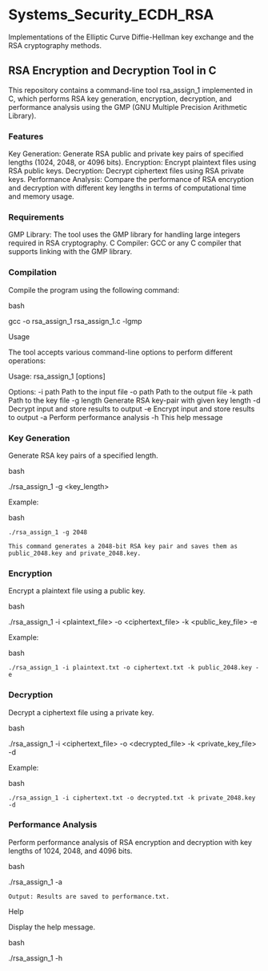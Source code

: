 # Systems_Security_ECDH_RSA
Implementations of the Elliptic Curve Diffie-Hellman key exchange and the RSA cryptography methods.

## RSA Encryption and Decryption Tool in C

This repository contains a command-line tool rsa_assign_1 implemented in C, which performs RSA key generation, encryption, decryption, and performance analysis using the GMP (GNU Multiple Precision Arithmetic Library).

### Features

Key Generation: Generate RSA public and private key pairs of specified lengths (1024, 2048, or 4096 bits).
Encryption: Encrypt plaintext files using RSA public keys.
Decryption: Decrypt ciphertext files using RSA private keys.
Performance Analysis: Compare the performance of RSA encryption and decryption with different key lengths in terms of computational time and memory usage.

### Requirements

GMP Library: The tool uses the GMP library for handling large integers required in RSA cryptography.
C Compiler: GCC or any C compiler that supports linking with the GMP library.

### Compilation

Compile the program using the following command:

bash

gcc -o rsa_assign_1 rsa_assign_1.c -lgmp

Usage

The tool accepts various command-line options to perform different operations:


Usage: rsa_assign_1 [options]

Options:
 -i path   Path to the input file
 -o path   Path to the output file
 -k path   Path to the key file
 -g length Generate RSA key-pair with given key length
 -d        Decrypt input and store results to output
 -e        Encrypt input and store results to output
 -a        Perform performance analysis
 -h        This help message

### Key Generation

Generate RSA key pairs of a specified length.

bash

./rsa_assign_1 -g <key_length>

Example:

bash

    ./rsa_assign_1 -g 2048

    This command generates a 2048-bit RSA key pair and saves them as public_2048.key and private_2048.key.

### Encryption

Encrypt a plaintext file using a public key.

bash

./rsa_assign_1 -i <plaintext_file> -o <ciphertext_file> -k <public_key_file> -e

Example:

bash

    ./rsa_assign_1 -i plaintext.txt -o ciphertext.txt -k public_2048.key -e

### Decryption

Decrypt a ciphertext file using a private key.

bash

./rsa_assign_1 -i <ciphertext_file> -o <decrypted_file> -k <private_key_file> -d

Example:

bash

    ./rsa_assign_1 -i ciphertext.txt -o decrypted.txt -k private_2048.key -d

### Performance Analysis

Perform performance analysis of RSA encryption and decryption with key lengths of 1024, 2048, and 4096 bits.

bash

./rsa_assign_1 -a

    Output: Results are saved to performance.txt.

Help

Display the help message.

bash

./rsa_assign_1 -h
